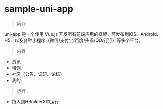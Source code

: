 # sample-uni-app 

> 简介

uni-app 是一个使用 Vue.js 开发所有前端应用的框架，可发布到iOS、Android、H5、以及各种小程序（微信/支付宝/百度/头条/QQ/钉钉）等多个平台。

> 内容

- 资讯
- 培训
- 社区（公告、调研、论坛）
- 我的

> 运行

- 拖入到HBuilderX中运行
